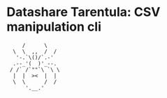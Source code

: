 # Datashare Tarentula: CSV manipulation cli

```
     /      \
  \  \  ,,  /  /
   '-.`\()/`.-'
  .--_'(  )'_--.
 / /` /`""`\ `\ \
  |  |  ><  |  |
  \  \      /  /
      '.__.'
```
